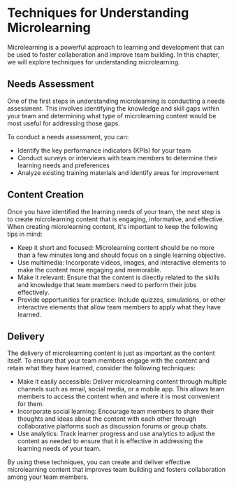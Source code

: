 # Techniques for Understanding Microlearning

Microlearning is a powerful approach to learning and development that can be used to foster collaboration and improve team building. In this chapter, we will explore techniques for understanding microlearning.

Needs Assessment
----------------

One of the first steps in understanding microlearning is conducting a needs assessment. This involves identifying the knowledge and skill gaps within your team and determining what type of microlearning content would be most useful for addressing those gaps.

To conduct a needs assessment, you can:

* Identify the key performance indicators (KPIs) for your team
* Conduct surveys or interviews with team members to determine their learning needs and preferences
* Analyze existing training materials and identify areas for improvement

Content Creation
----------------

Once you have identified the learning needs of your team, the next step is to create microlearning content that is engaging, informative, and effective. When creating microlearning content, it's important to keep the following tips in mind:

* Keep it short and focused: Microlearning content should be no more than a few minutes long and should focus on a single learning objective.
* Use multimedia: Incorporate videos, images, and interactive elements to make the content more engaging and memorable.
* Make it relevant: Ensure that the content is directly related to the skills and knowledge that team members need to perform their jobs effectively.
* Provide opportunities for practice: Include quizzes, simulations, or other interactive elements that allow team members to apply what they have learned.

Delivery
--------

The delivery of microlearning content is just as important as the content itself. To ensure that your team members engage with the content and retain what they have learned, consider the following techniques:

* Make it easily accessible: Deliver microlearning content through multiple channels such as email, social media, or a mobile app. This allows team members to access the content when and where it is most convenient for them.
* Incorporate social learning: Encourage team members to share their thoughts and ideas about the content with each other through collaborative platforms such as discussion forums or group chats.
* Use analytics: Track learner progress and use analytics to adjust the content as needed to ensure that it is effective in addressing the learning needs of your team.

By using these techniques, you can create and deliver effective microlearning content that improves team building and fosters collaboration among your team members.


